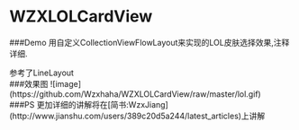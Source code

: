 # WZXLOLCardView
###Demo
用自定义CollectionViewFlowLayout来实现的LOL皮肤选择效果,注释详细.
<div>
</div>
参考了LineLayout
<div>
</div>
###效果图
![image](https://github.com/Wzxhaha/WZXLOLCardView/raw/master/lol.gif)
<div>
</div>
###PS
更加详细的讲解将在[简书:WzxJiang](http://www.jianshu.com/users/389c20d5a244/latest_articles)上讲解
